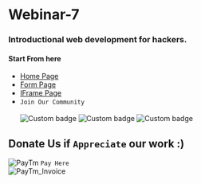 # Webinar-7
### Introductional web development for hackers.</br>
#### Start From here  
- [Home Page](https://n00b-hack3rs-community.github.io/Webinar-7)
- [Form Page](https://n00b-hack3rs-community.github.io/Webinar-7/form/form.html)
- [IFrame Page](https://n00b-hack3rs-community.github.io/Webinar-7/iframe/iframe.html)</br>  
- ```Join Our Community```</br>  
![Custom badge](https://img.shields.io/badge/NHC-N00B%20HACK3RS%20COMMUNITY-brightgreen?style=plastic&logo=appveyor)
![Custom badge](https://img.shields.io/badge/NHC-Join%20Us-cyan?style=plastic&logo=appveyor?link=http://evil.org&link=http://127.0.0.1:800)
![Custom badge ](https://img.shields.io/badge/~Hack3r__Oneness-Instagram-02f5ff?style=plastic&logo=appveyor&link=https://instagram.com/hack3r_oneness)
## Donate Us if ```Appreciate``` our work :)  
![PayTm](https://github.com/N00B-HACK3RS-COMMUNITY/Webinar-7/blob/master/68747470733a2f2f696d672e69636f6e73382e636f6d2f636f6c6f722f39362f3030303030302f706179746d2e706e67.png) ```Pay Here```</br>  ![PayTm_Invoice](https://github.com/N00B-HACK3RS-COMMUNITY/Webinar-7/blob/master/src/PayTm_Invoice.png)
